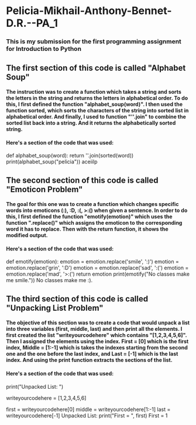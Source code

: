 # Pelicia-Mikhail-Anthony-Bennet-D.R.--PA_1
### This is my submission for the first programming assignment for Introduction to Python

## The first section of this code is called "Alphabet Soup"
#### The instruction was to create a function which takes a string and sorts the letters in the string and returns the letters in alphabetical order. To do this, I first defined the function "alphabet_soup(word)". I then used the function sorted, which sorts the characters of the string into sorted list in alphabetical order. And finally, I used to function "''.join" to combine the sorted list back into a string. And it returns the alphabetically sorted string.
#### Here's a section of the code that was used:
def alphabet_soup(word):
    return ''.join(sorted(word)) 
print(alphabet_soup("pelicia"))
aceiilp

## The second section of this code is called "Emoticon Problem"
#### The goal for this one was to create a function which changes specific words into emoticons (:), :D, :(, >:() when given a sentence. In order to do this, I first defined the function "emotify(emotion)" which uses the function ".replace()" which assigns the emoticon to the corresponding word it has to replace. Then with the return function, it shows the modified output.
#### Here's a section of the code that was used:
def emotify(emotion):
    emotion = emotion.replace('smile', ':)')
    emotion = emotion.replace('grin', ':D')
    emotion = emotion.replace('sad', ':(')
    emotion = emotion.replace('mad', '>:(')
    return emotion
print(emotify("No classes make me smile."))
No classes make me :).

## The third section of this code is called "Unpacking List Problem"
#### The objective of this section was to create a code that would unpack a list into three variables (first, middle, last) and then print all the elements. I first created the list "writeyourcodehere" which contains "[1,2,3,4,5,6]". Then I assigned the elements using the index. First = [0] which is the first index, Middle = [1:-1] which is takes the indexes starting from the second one and the one before the last index, and Last = [-1] which is the last index. And using the print function extracts the sections of the list.
#### Here's a section of the code that was used:
print("Unpacked List: ")

writeyourcodehere = [1,2,3,4,5,6]

first = writeyourcodehere[0]
middle = writeyourcodehere[1:-1]
last = writeyourcodehere[-1]
Unpacked List: 
print("First = ", first)
First =  1
